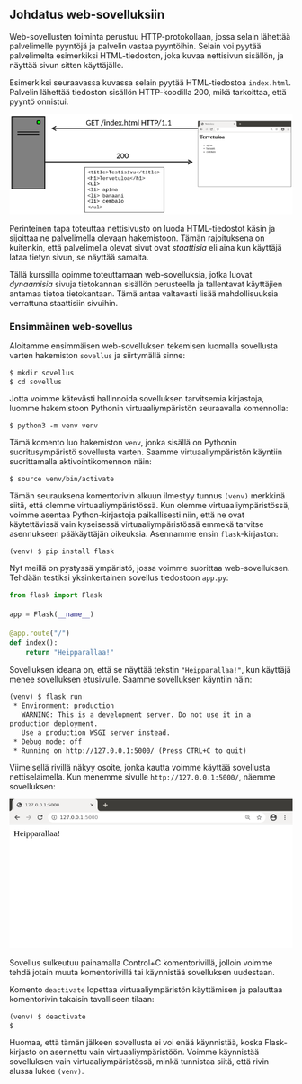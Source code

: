 ## Johdatus web-sovelluksiin

Web-sovellusten toiminta perustuu HTTP-protokollaan, jossa selain lähettää palvelimelle pyyntöjä ja palvelin vastaa pyyntöihin. Selain voi pyytää palvelimelta esimerkiksi HTML-tiedoston, joka kuvaa nettisivun sisällön, ja näyttää sivun sitten käyttäjälle.

Esimerkiksi seuraavassa kuvassa selain pyytää HTML-tiedostoa `index.html`. Palvelin lähettää tiedoston sisällön HTTP-koodilla 200, mikä tarkoittaa, että pyyntö onnistui.

<img src="img/http.png">

Perinteinen tapa toteuttaa nettisivusto on luoda HTML-tiedostot käsin ja sijoittaa ne palvelimella olevaan hakemistoon. Tämän rajoituksena on kuitenkin, että palvelimella olevat sivut ovat _staattisia_ eli aina kun käyttäjä lataa tietyn sivun, se näyttää samalta.

Tällä kurssilla opimme toteuttamaan web-sovelluksia, jotka luovat _dynaamisia_ sivuja tietokannan sisällön perusteella ja tallentavat käyttäjien antamaa tietoa tietokantaan. Tämä antaa valtavasti lisää mahdollisuuksia verrattuna staattisiin sivuihin.

### Ensimmäinen web-sovellus

Aloitamme ensimmäisen web-sovelluksen tekemisen luomalla sovellusta varten hakemiston `sovellus` ja siirtymällä sinne:

```plaintext
$ mkdir sovellus
$ cd sovellus
```

Jotta voimme kätevästi hallinnoida sovelluksen tarvitsemia kirjastoja, luomme hakemistoon Pythonin virtuaaliympäristön seuraavalla komennolla:

```plaintext
$ python3 -m venv venv
```

Tämä komento luo hakemiston `venv`, jonka sisällä on Pythonin suoritusympäristö sovellusta varten. Saamme virtuaaliympäristön käyntiin suorittamalla aktivointikomennon näin:

```plaintext
$ source venv/bin/activate
```

Tämän seurauksena komentorivin alkuun ilmestyy tunnus `(venv)` merkkinä siitä, että olemme virtuaaliympäristössä. 
Kun olemme virtuaaliympäristössä, voimme asentaa Python-kirjastoja paikallisesti niin, että ne ovat käytettävissä vain kyseisessä virtuaaliympäristössä emmekä tarvitse asennukseen pääkäyttäjän oikeuksia. Asennamme ensin `flask`-kirjaston:

```plaintext
(venv) $ pip install flask
```

Nyt meillä on pystyssä ympäristö, jossa voimme suorittaa web-sovelluksen. Tehdään testiksi yksinkertainen sovellus tiedostoon `app.py`:

```python
from flask import Flask

app = Flask(__name__)

@app.route("/")
def index():
    return "Heipparallaa!"
```

Sovelluksen ideana on, että se näyttää tekstin `"Heipparallaa!"`, kun käyttäjä menee sovelluksen etusivulle. Saamme sovelluksen käyntiin näin:

```prompt
(venv) $ flask run
 * Environment: production
   WARNING: This is a development server. Do not use it in a production deployment.
   Use a production WSGI server instead.
 * Debug mode: off
 * Running on http://127.0.0.1:5000/ (Press CTRL+C to quit)
```

Viimeisellä rivillä näkyy osoite, jonka kautta voimme käyttää sovellusta nettiselaimella. Kun menemme sivulle `http://127.0.0.1:5000/`, näemme sovelluksen:

<img class="screenshot" src="img/sovellus.png">

Sovellus sulkeutuu painamalla Control+C komentorivillä, jolloin voimme tehdä jotain muuta komentorivillä tai käynnistää sovelluksen uudestaan.

Komento `deactivate` lopettaa virtuaaliympäristön käyttämisen ja palauttaa komentorivin takaisin tavalliseen tilaan:

```plaintext
(venv) $ deactivate
$ 
```

Huomaa, että tämän jälkeen sovellusta ei voi enää käynnistää, koska Flask-kirjasto on asennettu vain virtuaaliympäristöön. Voimme käynnistää sovelluksen vain virtuaaliympäristössä, minkä tunnistaa siitä, että rivin alussa lukee `(venv)`.
